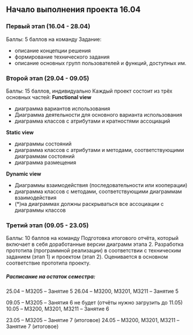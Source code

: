 ## Начало выполнения проекта 16.04

### Первый этап (16.04 - 28.04)
Баллы: 5 баллов на команду
Задание:
- описание концепции решения
- формирование технического задания
- описание основных групп пользователей и функций, доступных им.

### Второй этап (29.04 - 09.05)
Баллы: 15 баллов, индивидуально
Каждый проект состоит из трёх основных частей:
**Functional view**
- диаграмма вариантов использования
- Диаграмма деятельности для основного варианта использования
- диаграмма классов с атрибутами и кратностями ассоциаций

**Static view**
- диаграммы состояний
- диаграмма классов с атрибутами и методами, соответствующими диаграммам состояний
- диаграмма размещения

**Dynamic view**
- Диаграммы взаимодействия (последовательности или кооперации)
- диаграмма классов с методами, соответствующими диаграммам взаимодействия
- (*)на диаграммах должны раскрываться все ассоциации с диаграммы классов

### Третий этап (09.05 - 23.05)
Баллы: 10 баллов на команду
Подготовка итогового отчёта, который включает в себя доработанные версии диаграмм этапа 2.
Разработка прототипа (программной реализации) в соответствии с техническим заданием (этап 1) и проектом (этап 2).
Оценивается в основном соответствие прототипа проекту.

##### Расписание на остаток семестра:

25.04 – M3205 – Занятие 5
26.04 – M3200, M3201, M3211 – Занятие 5

09.05 – M3205 – Занятия 6 не будет (отчёты нужно загрузить до 11.05)
10.05 – M3200, M3201, M3211 – Занятие 6

23.05 – M3205 – Занятие 7 (итоговое)
24.05 – M3200, M3201, M3211 – Занятие 7 (итоговое)
